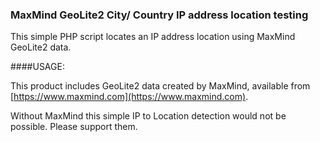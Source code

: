 ### MaxMind GeoLite2 City/ Country IP address location testing

This simple PHP script locates an IP address location using MaxMind GeoLite2 data.

####USAGE:



This product includes GeoLite2 data created by MaxMind, available from [https://www.maxmind.com](https://www.maxmind.com).

Without MaxMind this simple IP to Location detection would not be possible. Please support them.

